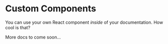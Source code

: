 # Custom Components

You can use your own React component *inside* of your documentation. How cool is that?

More docs to come soon...
